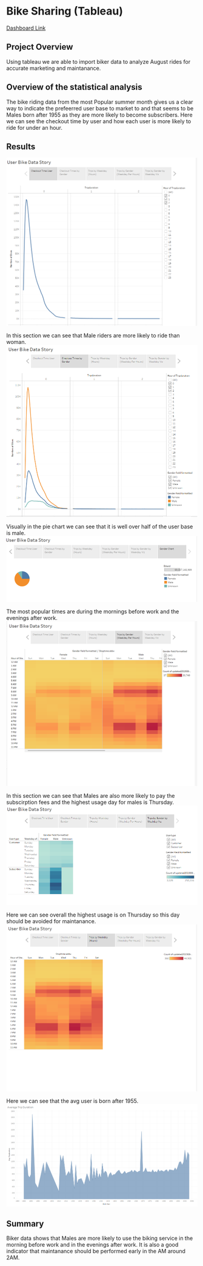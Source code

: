# Bike Sharing (Tableau)

[Dashboard Link](https://public.tableau.com/app/profile/anthony.bahena/viz/BikeSharing_16776292278030/UserBikeDataStory?publish=yes)

## Project Overview
Using tableau we are able to import biker data to analyze August rides for accurate marketing and maintanance.

## Overview of the statistical analysis
The bike riding data from the most Popular summer month gives us a clear way to indicate the prefeerred user base to market to and that seems to be Males born after 1955 as they are more likely to become subscribers.
Here we can see the checkout time by user and how each user is more likely to ride for under an hour.

## Results
![Checkout Times User](Images/Checkout_time_user.png)

In this section we can see that Male riders are more likely to ride than woman.
![Checkout Times Gender](Images/Checkout_Times_Gender.png)

Visually in the pie chart we can see that it is well over half of the user base is male.
![Gender_chart](Images/Gender_chart.png)

The most popular times are during the mornings before work and the evenings after work. 
![Trips_by_gender](Images/Trips_by_gender.png)

In this section we can see that Males are also more likely to pay the subscirption fees and the highest usage day for males is Thursday.
![Trips_by_gender_weekday](Images/Trips_by_gender_weekday.png)

Here we can see overall the highest usage is on Thursday so this day should be avoided for maintanance.
![Trips_by_weekday](Images/Trips_by_weekday.png)

Here we can see that the avg user is born after 1955.
![avg_trip_duration_birthyear.png](Images/avg_trip_duration_birthyear.png)

## Summary

Biker data shows that Males are more likely to use the biking service in the morning before work and in the evenings after work. It is also a good indicator that maintanance should be performed early in the AM around 2AM.
